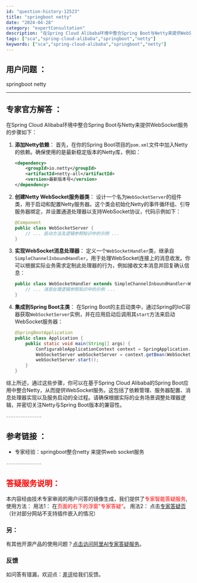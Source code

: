 ```yaml
---
id: "question-history-12523"
title: "springboot netty"
date: "2024-04-28"
category: "expertConsultation"
description: "在Spring Cloud Alibaba环境中整合Spring Boot与Netty来提供WebSocket服务的步骤如下：1. **添加Netty依赖**：   首先，在你的Spring Boot项目的`pom.xml`文件中加入Netty的依赖。确保使用的是最新稳定版本的Netty库，例如： "
tags: ["sca","spring-cloud-alibaba","springboot","netty"]
keywords: ["sca","spring-cloud-alibaba","springboot","netty"]
---
```


## 用户问题 ： 
 springboot netty  

---------------
## 专家官方解答 ：

在Spring Cloud Alibaba环境中整合Spring Boot与Netty来提供WebSocket服务的步骤如下：

1. **添加Netty依赖**：
   首先，在你的Spring Boot项目的`pom.xml`文件中加入Netty的依赖。确保使用的是最新稳定版本的Netty库，例如：
   ```xml
   <dependency>
       <groupId>io.netty</groupId>
       <artifactId>netty-all</artifactId>
       <version>最新版本号</version>
   </dependency>
   ```

2. **创建Netty WebSocket服务器类**：
   设计一个名为`WebSocketServer`的组件类，用于启动和配置Netty服务器。这个类会初始化Netty的事件循环组、引导服务器绑定，并设置通道处理器以支持WebSocket协议，代码示例如下：
   ```java
   @Component
   public class WebSocketServer {
       // ... 启动方法及逻辑参照知识中的示例 ...
   }
   ```

3. **实现WebSocket消息处理器**：
   定义一个`WebSocketHandler`类，继承自`SimpleChannelInboundHandler`，用于处理WebSocket连接上的消息收发。你可以根据实际业务需求定制此处理器的行为，例如接收文本消息并回复确认信息：
   ```java
   public class WebSocketHandler extends SimpleChannelInboundHandler<WebSocketFrame> {
       // ... 消息处理逻辑参照知识中的示例 ...
   }
   ```

4. **集成到Spring Boot主类**：
   在Spring Boot的主启动类中，通过Spring的IoC容器获取`WebSocketServer`实例，并在应用启动后调用其`start`方法来启动WebSocket服务器：
   ```java
   @SpringBootApplication
   public class Application {
       public static void main(String[] args) {
           ConfigurableApplicationContext context = SpringApplication.run(Application.class, args);
           WebSocketServer webSocketServer = context.getBean(WebSocketServer.class);
           webSocketServer.start();
       }
   }
   ```

综上所述，通过这些步骤，你可以在基于Spring Cloud Alibaba的Spring Boot应用中整合Netty，从而提供WebSocket服务。这包括了依赖管理、服务器配置、消息处理器实现以及服务启动的全过程。请确保根据实际的业务场景调整处理器逻辑，并密切关注Netty与Spring Boot版本的兼容性。


<font color="#949494">---------------</font> 


## 参考链接 ：

* 专家经验：springboot整合netty 来提供web socket服务 


 <font color="#949494">---------------</font> 
 


## <font color="#FF0000">答疑服务说明：</font> 

本内容经由技术专家审阅的用户问答的镜像生成，我们提供了<font color="#FF0000">专家智能答疑服务</font>,使用方法：
用法1： 在<font color="#FF0000">页面的右下的浮窗”专家答疑“</font>。
用法2： 点击[专家答疑页](https://answer.opensource.alibaba.com/docs/intro)（针对部分网站不支持插件嵌入的情况）
### 另：


有其他开源产品的使用问题？[点击访问阿里AI专家答疑服务](https://answer.opensource.alibaba.com/docs/intro)。
### 反馈
如问答有错漏，欢迎点：[差评](https://ai.nacos.io/user/feedbackByEnhancerGradePOJOID?enhancerGradePOJOId=12616)给我们反馈。

